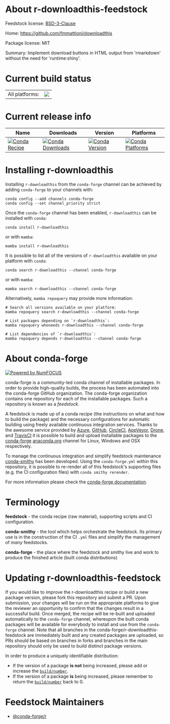 About r-downloadthis-feedstock
==============================

Feedstock license: [BSD-3-Clause](https://github.com/conda-forge/r-downloadthis-feedstock/blob/main/LICENSE.txt)

Home: https://github.com/fmmattioni/downloadthis

Package license: MIT

Summary: Implement download buttons in HTML output from 'rmarkdown' without the need for 'runtime:shiny'.

Current build status
====================


<table><tr><td>All platforms:</td>
    <td>
      <a href="https://dev.azure.com/conda-forge/feedstock-builds/_build/latest?definitionId=19801&branchName=main">
        <img src="https://dev.azure.com/conda-forge/feedstock-builds/_apis/build/status/r-downloadthis-feedstock?branchName=main">
      </a>
    </td>
  </tr>
</table>

Current release info
====================

| Name | Downloads | Version | Platforms |
| --- | --- | --- | --- |
| [![Conda Recipe](https://img.shields.io/badge/recipe-r--downloadthis-green.svg)](https://anaconda.org/conda-forge/r-downloadthis) | [![Conda Downloads](https://img.shields.io/conda/dn/conda-forge/r-downloadthis.svg)](https://anaconda.org/conda-forge/r-downloadthis) | [![Conda Version](https://img.shields.io/conda/vn/conda-forge/r-downloadthis.svg)](https://anaconda.org/conda-forge/r-downloadthis) | [![Conda Platforms](https://img.shields.io/conda/pn/conda-forge/r-downloadthis.svg)](https://anaconda.org/conda-forge/r-downloadthis) |

Installing r-downloadthis
=========================

Installing `r-downloadthis` from the `conda-forge` channel can be achieved by adding `conda-forge` to your channels with:

```
conda config --add channels conda-forge
conda config --set channel_priority strict
```

Once the `conda-forge` channel has been enabled, `r-downloadthis` can be installed with `conda`:

```
conda install r-downloadthis
```

or with `mamba`:

```
mamba install r-downloadthis
```

It is possible to list all of the versions of `r-downloadthis` available on your platform with `conda`:

```
conda search r-downloadthis --channel conda-forge
```

or with `mamba`:

```
mamba search r-downloadthis --channel conda-forge
```

Alternatively, `mamba repoquery` may provide more information:

```
# Search all versions available on your platform:
mamba repoquery search r-downloadthis --channel conda-forge

# List packages depending on `r-downloadthis`:
mamba repoquery whoneeds r-downloadthis --channel conda-forge

# List dependencies of `r-downloadthis`:
mamba repoquery depends r-downloadthis --channel conda-forge
```


About conda-forge
=================

[![Powered by
NumFOCUS](https://img.shields.io/badge/powered%20by-NumFOCUS-orange.svg?style=flat&colorA=E1523D&colorB=007D8A)](https://numfocus.org)

conda-forge is a community-led conda channel of installable packages.
In order to provide high-quality builds, the process has been automated into the
conda-forge GitHub organization. The conda-forge organization contains one repository
for each of the installable packages. Such a repository is known as a *feedstock*.

A feedstock is made up of a conda recipe (the instructions on what and how to build
the package) and the necessary configurations for automatic building using freely
available continuous integration services. Thanks to the awesome service provided by
[Azure](https://azure.microsoft.com/en-us/services/devops/), [GitHub](https://github.com/),
[CircleCI](https://circleci.com/), [AppVeyor](https://www.appveyor.com/),
[Drone](https://cloud.drone.io/welcome), and [TravisCI](https://travis-ci.com/)
it is possible to build and upload installable packages to the
[conda-forge](https://anaconda.org/conda-forge) [anaconda.org](https://anaconda.org/)
channel for Linux, Windows and OSX respectively.

To manage the continuous integration and simplify feedstock maintenance
[conda-smithy](https://github.com/conda-forge/conda-smithy) has been developed.
Using the ``conda-forge.yml`` within this repository, it is possible to re-render all of
this feedstock's supporting files (e.g. the CI configuration files) with ``conda smithy rerender``.

For more information please check the [conda-forge documentation](https://conda-forge.org/docs/).

Terminology
===========

**feedstock** - the conda recipe (raw material), supporting scripts and CI configuration.

**conda-smithy** - the tool which helps orchestrate the feedstock.
                   Its primary use is in the construction of the CI ``.yml`` files
                   and simplify the management of *many* feedstocks.

**conda-forge** - the place where the feedstock and smithy live and work to
                  produce the finished article (built conda distributions)


Updating r-downloadthis-feedstock
=================================

If you would like to improve the r-downloadthis recipe or build a new
package version, please fork this repository and submit a PR. Upon submission,
your changes will be run on the appropriate platforms to give the reviewer an
opportunity to confirm that the changes result in a successful build. Once
merged, the recipe will be re-built and uploaded automatically to the
`conda-forge` channel, whereupon the built conda packages will be available for
everybody to install and use from the `conda-forge` channel.
Note that all branches in the conda-forge/r-downloadthis-feedstock are
immediately built and any created packages are uploaded, so PRs should be based
on branches in forks and branches in the main repository should only be used to
build distinct package versions.

In order to produce a uniquely identifiable distribution:
 * If the version of a package **is not** being increased, please add or increase
   the [``build/number``](https://docs.conda.io/projects/conda-build/en/latest/resources/define-metadata.html#build-number-and-string).
 * If the version of a package **is** being increased, please remember to return
   the [``build/number``](https://docs.conda.io/projects/conda-build/en/latest/resources/define-metadata.html#build-number-and-string)
   back to 0.

Feedstock Maintainers
=====================

* [@conda-forge/r](https://github.com/orgs/conda-forge/teams/r/)

